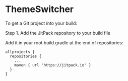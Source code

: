 # ThemeSwitcher

To get a Git project into your build:

Step 1. Add the JitPack repository to your build file

Add it in your root build.gradle at the end of repositories:

```
allprojects {
  repositories {
    ...
    maven { url 'https://jitpack.io' }
  }
}
```
